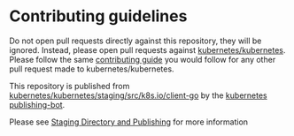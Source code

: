 # Contributing guidelines

Do not open pull requests directly against this repository, they will be ignored. Instead, please open pull requests against [kubernetes/kubernetes](https://git.k8s.io/kubernetes/).  Please follow the same [contributing guide](https://git.k8s.io/kubernetes/CONTRIBUTING.md) you would follow for any other pull request made to kubernetes/kubernetes.

This repository is published from [kubernetes/kubernetes/staging/src/k8s.io/client-go](https://git.k8s.io/kubernetes/staging/src/k8s.io/client-go) by the [kubernetes publishing-bot](https://git.k8s.io/publishing-bot). 

Please see [Staging Directory and Publishing](https://git.k8s.io/community/contributors/devel/sig-architecture/staging.md) for more information
